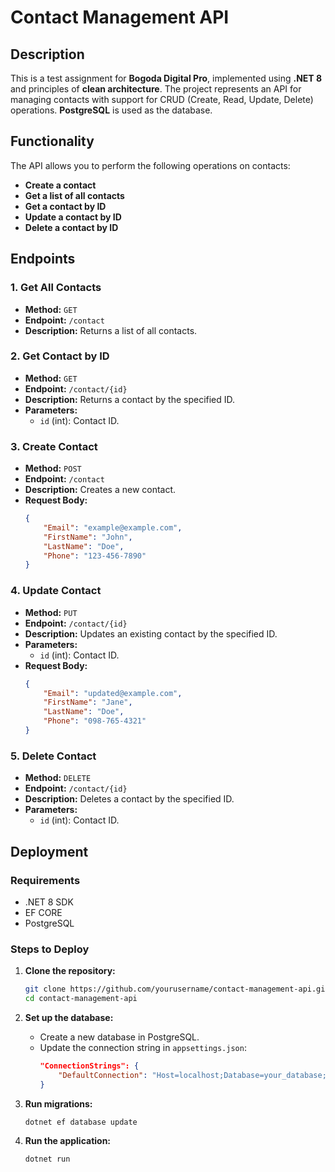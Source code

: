 # Contact Management API

## Description

This is a test assignment for **Bogoda Digital Pro**, implemented using **.NET 8** and principles of **clean architecture**. The project represents an API for managing contacts with support for CRUD (Create, Read, Update, Delete) operations. **PostgreSQL** is used as the database.

## Functionality

The API allows you to perform the following operations on contacts:

- **Create a contact**
- **Get a list of all contacts**
- **Get a contact by ID**
- **Update a contact by ID**
- **Delete a contact by ID**

## Endpoints

### 1. Get All Contacts
- **Method:** `GET`
- **Endpoint:** `/contact`
- **Description:** Returns a list of all contacts.

### 2. Get Contact by ID
- **Method:** `GET`
- **Endpoint:** `/contact/{id}`
- **Description:** Returns a contact by the specified ID.
- **Parameters:**
  - `id` (int): Contact ID.

### 3. Create Contact
- **Method:** `POST`
- **Endpoint:** `/contact`
- **Description:** Creates a new contact.
- **Request Body:**
  ```json
  {
      "Email": "example@example.com",
      "FirstName": "John",
      "LastName": "Doe",
      "Phone": "123-456-7890"
  }
  ```

### 4. Update Contact
- **Method:** `PUT`
- **Endpoint:** `/contact/{id}`
- **Description:** Updates an existing contact by the specified ID.
- **Parameters:**
  - `id` (int): Contact ID.
- **Request Body:**
  ```json
  {
      "Email": "updated@example.com",
      "FirstName": "Jane",
      "LastName": "Doe",
      "Phone": "098-765-4321"
  }
  ```

### 5. Delete Contact
- **Method:** `DELETE`
- **Endpoint:** `/contact/{id}`
- **Description:** Deletes a contact by the specified ID.
- **Parameters:**
  - `id` (int): Contact ID.

## Deployment

### Requirements

- .NET 8 SDK
- EF CORE
- PostgreSQL

### Steps to Deploy

1. **Clone the repository:**
   ```bash
   git clone https://github.com/yourusername/contact-management-api.git
   cd contact-management-api
   ```

2. **Set up the database:**
   - Create a new database in PostgreSQL.
   - Update the connection string in `appsettings.json`:
     ```json
     "ConnectionStrings": {
         "DefaultConnection": "Host=localhost;Database=your_database;Username=your_username;Password=your_password"
     }
     ```

3. **Run migrations:**
   ```bash
   dotnet ef database update
   ```

4. **Run the application:**
   ```bash
   dotnet run
   ```
